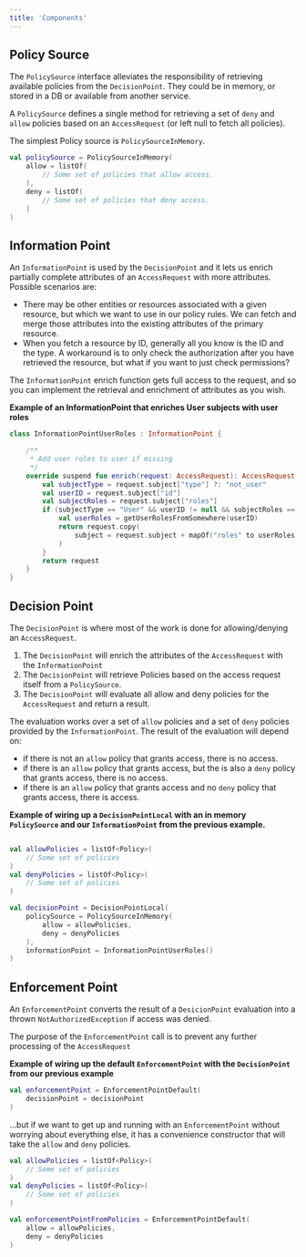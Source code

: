 ```yaml
---
title: 'Components'
---
```


## Policy Source

The `PolicySource` interface alleviates the responsibility of retrieving available policies from the `DecisionPoint`.
They could be in memory, or stored in a DB or available from another service.

A `PolicySource` defines a single method for retrieving a set of `deny` and `allow` policies based on
an `AccessRequest` (or left null to fetch all policies).

The simplest Policy source is `PolicySourceInMemory`.

```kotlin
val policySource = PolicySourceInMemory(
    allow = listOf(
        // Some set of policies that allow access.
    ),
    deny = listOf(
        // Some set of policies that deny access.
    )
)
```

## Information Point

An `InformationPoint` is used by the `DecisionPoint` and it lets us enrich partially complete attributes of
an `AccessRequest` with more attributes. Possible scenarios are:

- There may be other entities or resources associated with a given resource, but which we want to use in our policy
  rules. We can fetch and merge those attributes into the existing attributes of the primary resource.
- When you fetch a resource by ID, generally all you know is the ID and the type. A workaround is to only check the
  authorization after you have retrieved the resource, but what if you want to just check permissions?

The `InformationPoint` enrich function gets full access to the request, and so you can implement the retrieval and
enrichment of attributes as you wish.

**Example of an InformationPoint that enriches User subjects with user roles**

```kotlin
class InformationPointUserRoles : InformationPoint {

    /**
     * Add user roles to user if missing
     */
    override suspend fun enrich(request: AccessRequest): AccessRequest {
        val subjectType = request.subject["type"] ?: "not_user"
        val userID = request.subject["id"]
        val subjectRoles = request.subject["roles"]
        if (subjectType == "User" && userID != null && subjectRoles == null) {
            val userRoles = getUserRolesFromSomewhere(userID)
            return request.copy(
                subject = request.subject + mapOf("roles" to userRoles)
            )
        }
        return request
    }
}
```

## Decision Point

The `DecisionPoint` is where most of the work is done for allowing/denying an `AccessRequest`.

1) The `DecisionPoint` will enrich the attributes of the `AccessRequest` with the `InformationPoint`
2) The `DecisionPoint` will retrieve Policies based on the access request itself from a `PolicySource`.
3) The `DecisionPoint` will evaluate all allow and deny policies for the `AccessRequest` and return a result.

The evaluation works over a set of `allow` policies and a set of `deny` policies provided by the `InformationPoint`. The
result of the evaluation will depend on:

- if there is not an `allow` policy that grants access, there is no access.
- if there is an `allow` policy that grants access, but the is also a `deny` policy that grants access, there is no
  access.
- if there is an `allow` policy that grants access and no `deny` policy that grants access, there is access.

**Example of wiring up a `DecisionPointLocal` with an in memory `PolicySource` and our `InformationPoint` from the
previous example.**

```kotlin

val allowPolicies = listOf<Policy>(
    // Some set of policies
)
val denyPolicies = listOf<Policy>(
    // Some set of policies
)

val decisionPoint = DecisionPointLocal(
    policySource = PolicySourceInMemory(
        allow = allowPolicies,
        deny = denyPolicies
    ),
    informationPoint = InformationPointUserRoles()
)
```

## Enforcement Point

An `EnforcementPoint` converts the result of a `DesicionPoint` evaluation into a thrown `NotAuthorizedException` if
access was denied.

The purpose of the `EnforcementPoint` call is to prevent any further processing of the `AccessRequest`

**Example of wiring up the default `EnforcementPoint` with the `DecisionPoint` from our previous example**

```kotlin
val enforcementPoint = EnforcementPointDefault(
    decisionPoint = decisionPoint
)
```

...but if we want to get up and running with an `EnforcementPoint` without worrying about everything else, it has a
convenience constructor that will take the `allow` and `deny` policies.

```kotlin
val allowPolicies = listOf<Policy>(
    // Some set of policies
)
val denyPolicies = listOf<Policy>(
    // Some set of policies
)

val enforcementPointFromPolicies = EnforcementPointDefault(
    allow = allowPolicies,
    deny = denyPolicies
)
```



